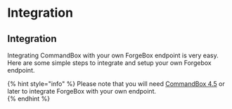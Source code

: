 # Integration

## Integration

Integrating CommandBox with your own ForgeBox endpoint is very easy. Here are some simple steps to integrate and setup your own Forgebox endpoint.

{% hint style="info" %}
Please note that you will need [CommandBox 4.5](https://www.ortussolutions.com/products/commandbox) or later to integrate ForgeBox with your own endpoint.  
{% endhint %}



